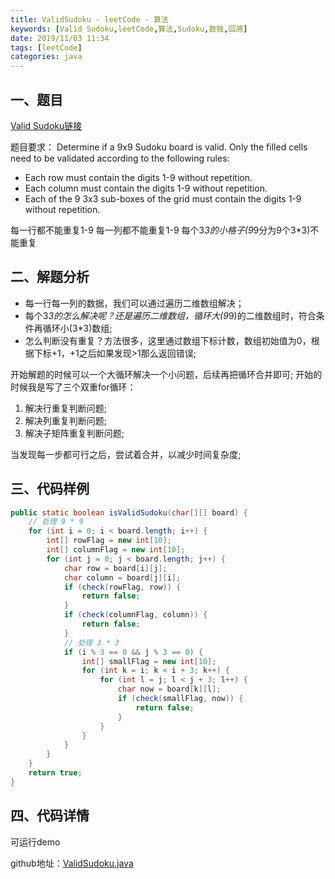 ```yaml
---
title: ValidSudoku - leetCode - 算法
keywords: [Valid Sudoku,leetCode,算法,Sudoku,数独,回溯]
date: 2019/11/03 11:34
tags: [leetCode]
categories: java
---
```

## 一、题目
[Valid Sudoku链接](https://leetcode.com/explore/interview/card/top-interview-questions-easy/92/array/769/)

题目要求：
Determine if a 9x9 Sudoku board is valid. Only the filled cells need to be validated according to the following rules:
- Each row must contain the digits 1-9 without repetition.
- Each column must contain the digits 1-9 without repetition.
- Each of the 9 3x3 sub-boxes of the grid must contain the digits 1-9 without repetition.

每一行都不能重复1-9
每一列都不能重复1-9
每个3*3的小格子(9*9分为9个3*3)不能重复

## 二、解题分析
- 每一行每一列的数据，我们可以通过遍历二维数组解决；
- 每个3*3的怎么解决呢？还是遍历二维数组，循环大(9*9)的二维数组时，符合条件再循环小(3*3)数组;
- 怎么判断没有重复？方法很多，这里通过数组下标计数，数组初始值为0，根据下标+1，+1之后如果发现>1那么返回错误;

开始解题的时候可以一个大循环解决一个小问题，后续再把循环合并即可;
开始的时候我是写了三个双重for循环：
1. 解决行重复判断问题;
2. 解决列重复判断问题;
3. 解决子矩阵重复判断问题;

当发现每一步都可行之后，尝试着合并，以减少时间复杂度;

## 三、代码样例
```java
public static boolean isValidSudoku(char[][] board) {
    // 处理 9 * 9
    for (int i = 0; i < board.length; i++) {
        int[] rowFlag = new int[10];
        int[] columnFlag = new int[10];
        for (int j = 0; j < board.length; j++) {
            char row = board[i][j];
            char column = board[j][i];
            if (check(rowFlag, row)) {
                return false;
            }
            if (check(columnFlag, column)) {
                return false;
            }
            // 处理 3 * 3
            if (i % 3 == 0 && j % 3 == 0) {
                int[] smallFlag = new int[10];
                for (int k = i; k < i + 3; k++) {
                    for (int l = j; l < j + 3; l++) {
                        char now = board[k][l];
                        if (check(smallFlag, now)) {
                            return false;
                        }
                    }
                }
            }
        }
    }
    return true;
}
```

## 四、代码详情
可运行demo
<!--more-->
github地址：[ValidSudoku.java](https://github.com/hisenyuan/IDEAPractice/blob/master/src/main/java/com/hisen/algorithms/leetcode/ValidSudoku.java)
